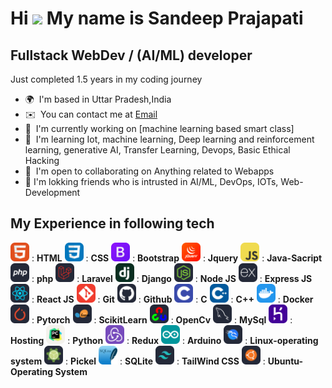 Hi ![](https://user-images.githubusercontent.com/18350557/176309783-0785949b-9127-417c-8b55-ab5a4333674e.gif)  My name is Sandeep Prajapati
=================================================================================================================================

Fullstack WebDev / (AI/ML) developer
------------------------------------

Just completed 1.5 years in my coding journey

* 🌍  I'm based in Uttar Pradesh,India
* ✉️  You can contact me at [Email](mailto:6392424180sandeep@gmail.com)
* 🚀  I'm currently working on [machine learning based smart class]
* 🧠  I'm learning Iot, machine learning, Deep learning and reinforcement learning, generative AI, Transfer Learning, Devops, Basic Ethical Hacking
* 🤝  I'm open to collaborating on Anything related to Webapps
* 🤝  I'm lokking friends who is intrusted in AI/ML, DevOps, IOTs, Web-Development

## My Experience in following tech
<img src = "./icons/HTML.svg" style = "width : 30px"> : **HTML**
<img src = "./icons/CSS.svg" style = "width : 30px"> : **CSS**
<img src = "./icons/Bootstrap.svg" style = "width : 30px"> : **Bootstrap**
<img src = "./icons/JQuery.svg" style = "width : 30px"> : **Jquery**
<img src = "./icons/JavaScript.svg" style = "width : 30px"> : **Java-Sacript**
<img src = "./icons/PHP-Dark.svg" style = "width : 30px"> : **php**
<img src = "./icons/Laravel-Dark.svg" style = "width : 30px"> : **Laravel**
<img src = "./icons/Django.svg" style = "width : 30px"> : **Django**
<img src = "./icons/NodeJS-Dark.svg" style = "width : 30px"> : **Node JS**
<img src = "./icons/ExpressJS-Dark.svg" style = "width : 30px"> : **Express JS**
<img src = "./icons/React-Dark.svg" style = "width : 30px"> : **React JS** 
<img src = "./icons/Git.svg" style = "width : 30px"> : **Git**
<img src = "./icons/Github-Dark.svg" style = "width : 30px"> : **Github**
<img src = "./icons/C.svg" style = "width : 30px"> : **C**
<img src = "./icons/CPP.svg" style = "width : 30px"> : **C++**
<img src = "./icons/Docker.svg" style = "width : 30px"> : **Docker**
<img src = "./icons/PyTorch-Dark.svg" style = "width : 30px"> : **Pytorch**
<img src = "./icons/ScikitLearn-Dark.svg" style = "width : 30px"> : **ScikitLearn**
<img src = "./icons/OpenCV-Dark.svg" style = "width : 30px"> : **OpenCv**
<img src = "./icons/MySQL-Dark.svg" style = "width : 30px"> : **MySql**
<img src = "./icons/Heroku.svg" style = "width : 30px"> : **Hosting**
<img src = "./icons/PyCharm-Light.svg" style = "width : 30px"> : **Python**
<img src = "./icons/Redux.svg" style = "width : 30px"> : **Redux**
<img src = "./icons/Arduino.svg" style = "width : 30px"> : **Arduino**
<img src = "./icons/Kali-Dark.svg" style = "width : 30px"> : **Linux-operating system**
<img src = "./icons/Pkl-Dark.svg" style = "width : 30px"> : **Pickel**
<img src = "./icons/SQLite.svg" style = "width : 30px"> : **SQLite**
<img src = "./icons/TailwindCSS-Dark.svg" style = "width : 30px"> : **TailWind CSS**
<img src = "./icons/Ubuntu-Dark.svg" style = "width : 30px"> : **Ubuntu-Operating System**



